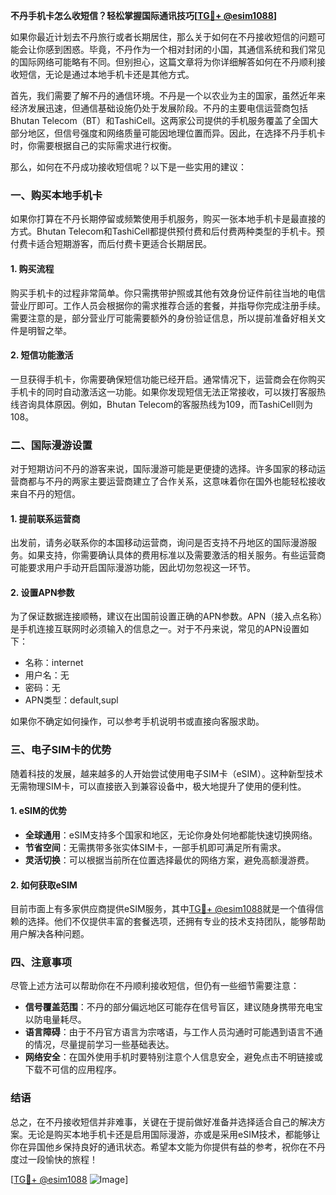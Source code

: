 **不丹手机卡怎么收短信？轻松掌握国际通讯技巧[[TG💪+ @esim1088](https://t.me/s/esim1088)]**

如果你最近计划去不丹旅行或者长期居住，那么关于如何在不丹接收短信的问题可能会让你感到困惑。毕竟，不丹作为一个相对封闭的小国，其通信系统和我们常见的国际网络可能略有不同。但别担心，这篇文章将为你详细解答如何在不丹顺利接收短信，无论是通过本地手机卡还是其他方式。

首先，我们需要了解不丹的通信环境。不丹是一个以农业为主的国家，虽然近年来经济发展迅速，但通信基础设施仍处于发展阶段。不丹的主要电信运营商包括Bhutan Telecom（BT）和TashiCell。这两家公司提供的手机服务覆盖了全国大部分地区，但信号强度和网络质量可能因地理位置而异。因此，在选择不丹手机卡时，你需要根据自己的实际需求进行权衡。

那么，如何在不丹成功接收短信呢？以下是一些实用的建议：

### **一、购买本地手机卡**
如果你打算在不丹长期停留或频繁使用手机服务，购买一张本地手机卡是最直接的方式。Bhutan Telecom和TashiCell都提供预付费和后付费两种类型的手机卡。预付费卡适合短期游客，而后付费卡更适合长期居民。

#### **1. 购买流程**
购买手机卡的过程非常简单。你只需携带护照或其他有效身份证件前往当地的电信营业厅即可。工作人员会根据你的需求推荐合适的套餐，并指导你完成注册手续。需要注意的是，部分营业厅可能需要额外的身份验证信息，所以提前准备好相关文件是明智之举。

#### **2. 短信功能激活**
一旦获得手机卡，你需要确保短信功能已经开启。通常情况下，运营商会在你购买手机卡的同时自动激活这一功能。如果你发现短信无法正常接收，可以拨打客服热线咨询具体原因。例如，Bhutan Telecom的客服热线为109，而TashiCell则为108。

### **二、国际漫游设置**
对于短期访问不丹的游客来说，国际漫游可能是更便捷的选择。许多国家的移动运营商都与不丹的两家主要运营商建立了合作关系，这意味着你在国外也能轻松接收来自不丹的短信。

#### **1. 提前联系运营商**
出发前，请务必联系你的本国移动运营商，询问是否支持不丹地区的国际漫游服务。如果支持，你需要确认具体的费用标准以及需要激活的相关服务。有些运营商可能要求用户手动开启国际漫游功能，因此切勿忽视这一环节。

#### **2. 设置APN参数**
为了保证数据连接顺畅，建议在出国前设置正确的APN参数。APN（接入点名称）是手机连接互联网时必须输入的信息之一。对于不丹来说，常见的APN设置如下：
- 名称：internet
- 用户名：无
- 密码：无
- APN类型：default,supl

如果你不确定如何操作，可以参考手机说明书或直接向客服求助。

### **三、电子SIM卡的优势**
随着科技的发展，越来越多的人开始尝试使用电子SIM卡（eSIM）。这种新型技术无需物理SIM卡，可以直接嵌入到兼容设备中，极大地提升了使用的便利性。

#### **1. eSIM的优势**
- **全球通用**：eSIM支持多个国家和地区，无论你身处何地都能快速切换网络。
- **节省空间**：无需携带多张实体SIM卡，一部手机即可满足所有需求。
- **灵活切换**：可以根据当前所在位置选择最优的网络方案，避免高额漫游费。

#### **2. 如何获取eSIM**
目前市面上有多家供应商提供eSIM服务，其中[TG💪+ @esim1088](https://t.me/s/esim1088)就是一个值得信赖的选择。他们不仅提供丰富的套餐选项，还拥有专业的技术支持团队，能够帮助用户解决各种问题。

### **四、注意事项**
尽管上述方法可以帮助你在不丹顺利接收短信，但仍有一些细节需要注意：

- **信号覆盖范围**：不丹的部分偏远地区可能存在信号盲区，建议随身携带充电宝以防电量耗尽。
- **语言障碍**：由于不丹官方语言为宗喀语，与工作人员沟通时可能遇到语言不通的情况，尽量提前学习一些基础表达。
- **网络安全**：在国外使用手机时要特别注意个人信息安全，避免点击不明链接或下载不可信的应用程序。

### **结语**
总之，在不丹接收短信并非难事，关键在于提前做好准备并选择适合自己的解决方案。无论是购买本地手机卡还是启用国际漫游，亦或是采用eSIM技术，都能够让你在异国他乡保持良好的通讯状态。希望本文能为你提供有益的参考，祝你在不丹度过一段愉快的旅程！

[[TG💪+ @esim1088](https://t.me/s/esim1088) ![Image](https://i.postimg.cc/4NQfJmqS/Snipaste-2025-05-13-00-14-12.png)]
